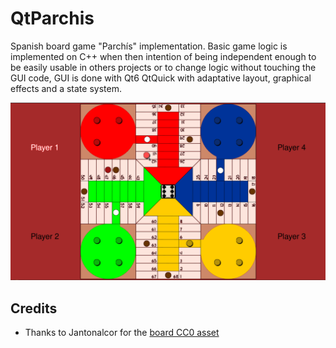 # QtParchis

Spanish board game "Parchís" implementation. Basic game logic is implemented on C++ when then intention of being independent enough to be easily usable in others projects or to change logic without touching the GUI code, GUI is done with Qt6 QtQuick with adaptative layout, graphical effects and a state system.

![Game Screen Preview](https://github.com/dipzza/QtParchis/blob/main/image.png?raw=true)

## Credits

+ Thanks to Jantonalcor for the [board CC0 asset](https://www.1001freedownloads.com/free-clipart/parchis-board)
